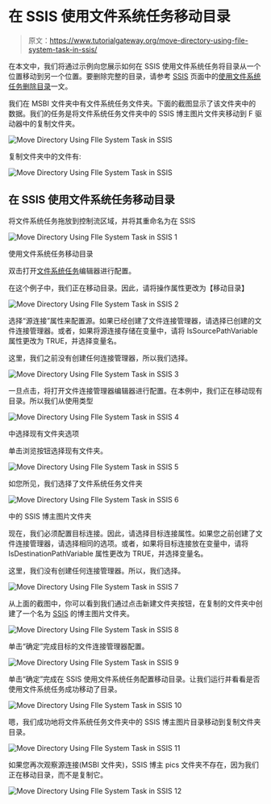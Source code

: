 # 在 SSIS 使用文件系统任务移动目录

> 原文：<https://www.tutorialgateway.org/move-directory-using-file-system-task-in-ssis/>

在本文中，我们将通过示例向您展示如何在 SSIS 使用文件系统任务将目录从一个位置移动到另一个位置。要删除完整的目录，请参考 [SSIS](https://www.tutorialgateway.org/ssis/) 页面中的[使用文件系统任务删除目录](https://www.tutorialgateway.org/delete-directory-using-file-system-task-in-ssis/)一文。

我们在 MSBI 文件夹中有文件系统任务文件夹。下面的截图显示了该文件夹中的数据。我们的任务是将文件系统任务文件夹中的 SSIS 博主图片文件夹移动到 F 驱动器中的复制文件夹。

![Move Directory Using FIle System Task in SSIS](img/fd109ddc7179dbf2fe80ac780ecfd70e.png)

复制文件夹中的文件有:

![Move Directory Using FIle System Task in SSIS](img/5a734aae218b3a8833614166a9c232e2.png)

## 在 SSIS 使用文件系统任务移动目录

将文件系统任务拖放到控制流区域，并将其重命名为在 SSIS

![Move Directory Using FIle System Task in SSIS 1](img/700c5af891948996fd31d84dac5f95f2.png)

使用文件系统任务移动目录

双击打开[文件系统任务](https://www.tutorialgateway.org/file-system-task-in-ssis/)编辑器进行配置。

在这个例子中，我们正在移动目录。因此，请将操作属性更改为【移动目录】

![Move Directory Using FIle System Task in SSIS 2](img/a8c6bc271c25ae6dd4038418cf2d7a0c.png)

选择“源连接”属性来配置源。如果已经创建了文件连接管理器，请选择已创建的文件连接管理器。或者，如果将源连接存储在变量中，请将 IsSourcePathVariable 属性更改为 TRUE，并选择变量名。

这里，我们之前没有创建任何连接管理器，所以我们选择<new connection..="">。</new>

![Move Directory Using FIle System Task in SSIS 3](img/bcfff075671b680a875f1cca7988e315.png)

一旦点击<new connection..="">，将打开文件连接管理器编辑器进行配置。在本例中，我们正在移动现有目录。所以我们从使用类型</new>

![Move Directory Using FIle System Task in SSIS 4](img/dcb5ff616b98a7c2ae5c1dfafcac3626.png)

中选择现有文件夹选项

单击浏览按钮选择现有文件夹。

![Move Directory Using FIle System Task in SSIS 5](img/99f84dbcafe961f20969b16944c7417d.png)

如您所见，我们选择了文件系统任务文件夹

![Move Directory Using FIle System Task in SSIS 6](img/9b3ae665f6489de066d363449787627a.png)

中的 SSIS 博主图片文件夹

现在，我们必须配置目标连接。因此，请选择目标连接属性。如果您之前创建了文件连接管理器，请选择相同的选项。或者，如果将目标连接放在变量中，请将 IsDestinationPathVariable 属性更改为 TRUE，并选择变量名。

这里，我们没有创建任何连接管理器。所以，我们选择<new connection..="">。</new>

![Move Directory Using FIle System Task in SSIS 7](img/5b6c509f9e3b965b4191f616ac2adcd9.png)

从上面的截图中，你可以看到我们通过点击新建文件夹按钮，在复制的文件夹中创建了一个名为 [SSIS](https://www.tutorialgateway.org/ssis/) 的博主图片文件夹。

![Move Directory Using FIle System Task in SSIS 8](img/71f8f5b6be2ed9438fe1b82b60c0e0a2.png)

单击“确定”完成目标的文件连接管理器配置。

![Move Directory Using FIle System Task in SSIS 9](img/1e5a67204dc393a8cb57073db139b87c.png)

单击“确定”完成在 SSIS 使用文件系统任务配置移动目录。让我们运行并看看是否使用文件系统任务成功移动了目录。

![Move Directory Using FIle System Task in SSIS 10](img/b5c655b51c4d3e462e2200f3f1a33b5a.png)

嗯，我们成功地将文件系统任务文件夹中的 SSIS 博主图片目录移动到复制文件夹目录。

![Move Directory Using FIle System Task in SSIS 11](img/4ffdbfc5fe25df2dfdb76e8e8fc09232.png)

如果您再次观察源连接(MSBI 文件夹)，SSIS 博主 pics 文件夹不存在，因为我们正在移动目录，而不是复制它。

![Move Directory Using FIle System Task in SSIS 12](img/1c332793070ac1210e796602951b92b0.png)